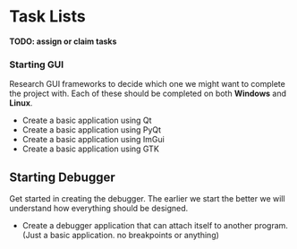 # Task Lists

**TODO: assign or claim tasks**

### Starting GUI
Research GUI frameworks to decide which one we might want to complete the project with. Each of these should be completed on both **Windows** and **Linux**.

* Create a basic application using Qt
* Create a basic application using PyQt
* Create a basic application using ImGui
* Create a basic application using GTK

## Starting Debugger
Get started in creating the debugger. The earlier we start the better we will understand how everything should be designed.

* Create a debugger application that can attach itself to another program. (Just a basic application. no breakpoints or anything)
